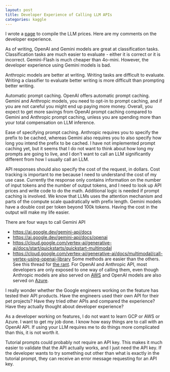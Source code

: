 ```yaml
---
layout: post
title: Developer Experience of Calling LLM APIs
categories: kaggle
---
```

I wrote a [page](https://tonghuikang.github.io/llm-pricing/) to compile the LLM prices. Here are my comments on the developer experience.

As of writing, OpenAI and Gemini models are great at classification tasks. Classification tasks are much easier to evaluate - either it is correct or it is incorrect. Gemini-Flash is much cheaper than 4o-mini. However, the developer experience using Gemini models is bad.

Anthropic models are better at writing. Writing tasks are difficult to evaluate. Writing a classifier to evaluate better writing is more difficult than prompting better writing.

Automatic prompt caching. OpenAI offers automatic prompt caching. Gemini and Anthropic models, you need to opt-in to prompt caching, and if you are not careful you might end up paying more money. Overall, you expect to get more savings from OpenAI prompt caching compared to Gemini and Anthropic prompt caching, unless you are spending more than your total compensation on LLM inference.

Ease of specifying prompt caching. Anthropic requires you to specify the prefix to be cached, whereas Gemini also requires you to also specify how long you intend the prefix to be cached. I have not implemented prompt caching yet, but it seems that I do not want to think about how long my prompts are going to live, and I don't want to call an LLM significantly different from how I usually call an LLM.

API responses should also specify the cost of the request, in dollars. Cost tracking is important to me because I need to understand the cost of my use case. Currently the response only contains information on the number of input tokens and the number of output tokens, and I need to look up API prices and write code to do the math. Additional logic is needed if prompt caching is involved. We know that LLMs uses the attention mechanism and parts of the compute scale quadratically with prefix length. Gemini models have a double cost per token beyond 100k tokens. Having the cost in the output will make my life easier.

There are four ways to call Gemini API
- https://ai.google.dev/gemini-api/docs
- https://ai.google.dev/gemini-api/docs/openai
- https://cloud.google.com/vertex-ai/generative-ai/docs/start/quickstarts/quickstart-multimodal
- https://cloud.google.com/vertex-ai/generative-ai/docs/multimodal/call-vertex-using-openai-library
Some methods are easier than the others. See this thread for [the rant](https://x.com/levelsio/status/1853774638473437451). For OpenAI and Anthropic API, most developers are only exposed to one way of calling them, even though Anthropic models are also served on [AWS](https://docs.aws.amazon.com/bedrock/latest/userguide/model-parameters-claude.html) and OpenAI models are also served on [Azure](https://learn.microsoft.com/en-us/azure/ai-services/openai/concepts/models).

I really wonder whether the Google engineers working on the feature has tested their API products. Have the engineers used their own API for their pet projects? Have they tried other APIs and compared the experience? Have they actually thought about developer experience?

As a developer working on features, I do not want to learn GCP or AWS or Azure. I want to get my job done. I know how easy things are to call with an OpenAI API. If using your LLM requires me to do things more complicated than this, it is not worth it.

Tutorial prompts could probably not require an API key. This makes it much easier to validate that the API actually works, and I just need the API key. If the developer wants to try something out other than what is exactly in the tutorial prompt, they can receive an error message requesting for an API key.
